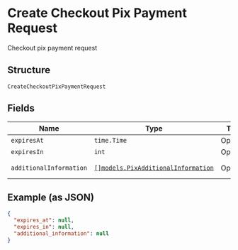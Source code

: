 
# Create Checkout Pix Payment Request

Checkout pix payment request

## Structure

`CreateCheckoutPixPaymentRequest`

## Fields

| Name | Type | Tags | Description |
|  --- | --- | --- | --- |
| `expiresAt` | `time.Time` | Optional | Expires at |
| `expiresIn` | `int` | Optional | Expires in |
| `additionalInformation` | [`[]models.PixAdditionalInformation`](../../doc/models/pix-additional-information.md) | Optional | Additional information |

## Example (as JSON)

```json
{
  "expires_at": null,
  "expires_in": null,
  "additional_information": null
}
```

